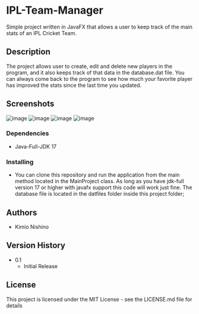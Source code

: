 # IPL-Team-Manager

Simple project written in JavaFX that allows a user to keep track of the main stats of an IPL Cricket Team.

## Description

The project allows user to create, edit and delete new players in the program, and it also keeps track of that data in the database.dat file. 
You can always come back to the program to see how much your favorite player has improved the stats since the last time you updated.

## Screenshots
![image](https://user-images.githubusercontent.com/12988560/162604306-a94e297c-c8c4-4bb4-8155-c3dc3e642714.png)
![image](https://user-images.githubusercontent.com/12988560/162604312-876c7ad3-377d-4865-8d3f-63e5b7b09d6d.png)
![image](https://user-images.githubusercontent.com/12988560/162604321-7d740469-fc0b-45ec-ad2b-e517c9d44535.png)
![image](https://user-images.githubusercontent.com/12988560/162604336-9ccd1881-7433-4ca2-8c61-740992e6230d.png)


### Dependencies

* Java-Full-JDK 17

### Installing

* You can clone this repository and run the application from the main method located in the MainProject class. As long as you have jdk-full version 17 or higher with javafx support this code will work just fine. The database file is located in the datfiles folder inside this project folder;


## Authors

* Kimio Nishino


## Version History

* 0.1
    * Initial Release

## License

This project is licensed under the MIT License - see the LICENSE.md file for details

